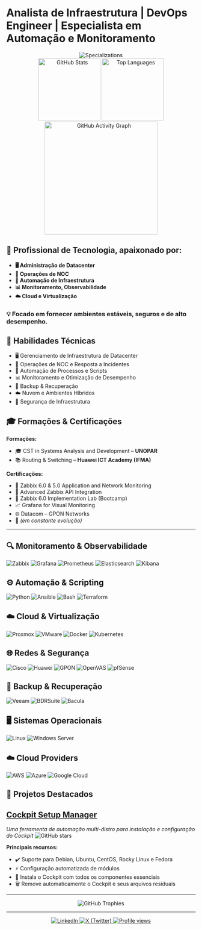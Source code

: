 # Analista de Infraestrutura | DevOps Engineer | Especialista em Automação e Monitoramento

<div align="center">
  <img src="https://readme-typing-svg.demolab.com?font=Fira+Code&weight=600&size=30&pause=1000&color=2AA889&center=true&vCenter=true&width=600&lines=Datacenter+Specialist;NOC+Operations;Systems+Automation;Cloud+Infrastructure;Monitoring+Solutions" alt="Specializations" />
</div>

<div align="center">
    <img height="165em" src="https://github-readme-stats.vercel.app/api?username=jwsallesbr&show_icons=true&theme=dark&include_all_commits=true&count_private=true&hide_border=true" alt="GitHub Stats"/>
    <img height="165em" src="https://github-readme-stats.vercel.app/api/top-langs/?username=jwsallesbr&layout=compact&langs_count=7&theme=dark&hide_border=true&bg_color=0D1117&title_color=2AA889&text_color=FFFFFF" alt="Top Languages"/>
    <img height="300em" src="https://github-readme-activity-graph.vercel.app/graph?username=jwsallesbr&theme=github-dark&hide_border=true&bg_color=0D1117&color=2AA889&line=2AA889&point=FFFFFF&area=true" alt="GitHub Activity Graph"/>
</div>

## 🚀 Profissional de Tecnologia, apaixonado por:
- **🖥️ Administração de Datacenter**
- **📡 Operações de NOC**
- **🤖 Automação de Infraestrutura**
- **📊 Monitoramento, Observabilidade**
- **☁️ Cloud e Virtualização**

### 💡 Focado em fornecer ambientes estáveis, seguros e de alto desempenho.

## 🎯 Habilidades Técnicas

- 🖥️ Gerenciamento de Infraestrutura de Datacenter
- 🔄 Operações de NOC e Resposta a Incidentes
- 🤖 Automação de Processos e Scripts
- 📊 Monitoramento e Otimização de Desempenho
- 💾 Backup & Recuperação
- ☁️ Nuvem e Ambientes Híbridos
- 🔐 Segurança de Infraestrutura

## 🎓 Formações & Certificações

**Formações:**
- 🎓 CST in Systems Analysis and Development – **UNOPAR**  
- 📚 Routing & Switching – **Huawei ICT Academy (IFMA)**  

**Certificações:**
- 🏅 Zabbix 6.0 & 5.0 Application and Network Monitoring
- 🏅 Advanced Zabbix API Integration
- 🧪 Zabbix 6.0 Implementation Lab (Bootcamp)
- 📈 Grafana for Visual Monitoring
- 🌐 Datacom – GPON Networks
- 🔄 *(em constante evolução)*

---

## 🔍 Monitoramento & Observabilidade
![Zabbix](https://img.shields.io/badge/Zabbix-D30000?style=flat&logo=zabbix&logoColor=white)
![Grafana](https://img.shields.io/badge/Grafana-F46800?style=flat&logo=grafana&logoColor=white)
![Prometheus](https://img.shields.io/badge/Prometheus-E6522C?style=flat&logo=prometheus&logoColor=white)
![Elasticsearch](https://img.shields.io/badge/Elasticsearch-005571?style=flat&logo=elasticsearch&logoColor=white)
![Kibana](https://img.shields.io/badge/Kibana-005571?style=flat&logo=kibana&logoColor=white)

## ⚙️ Automação & Scripting
![Python](https://img.shields.io/badge/Python-3776AB?style=flat&logo=python&logoColor=white)
![Ansible](https://img.shields.io/badge/Ansible-EE0000?style=flat&logo=ansible&logoColor=white)
![Bash](https://img.shields.io/badge/Bash-4EAA25?style=flat&logo=gnu-bash&logoColor=white)
![Terraform](https://img.shields.io/badge/Terraform-7B42BC?style=flat&logo=terraform&logoColor=white)

## ☁️ Cloud & Virtualização
![Proxmox](https://img.shields.io/badge/Proxmox-E57000?style=flat&logo=proxmox&logoColor=white)
![VMware](https://img.shields.io/badge/VMware-607078?style=flat&logo=vmware&logoColor=white)
![Docker](https://img.shields.io/badge/Docker-2496ED?style=flat&logo=docker&logoColor=white)
![Kubernetes](https://img.shields.io/badge/Kubernetes-326CE5?style=flat&logo=kubernetes&logoColor=white)

## 🌐 Redes & Segurança
![Cisco](https://img.shields.io/badge/Cisco-1BA0D7?style=flat&logo=cisco&logoColor=white)
![Huawei](https://img.shields.io/badge/Huawei-FF0000?style=flat&logo=huawei&logoColor=white)
![GPON](https://img.shields.io/badge/GPON-00A98F?style=flat&logo=fiber&logoColor=white)
![OpenVAS](https://img.shields.io/badge/OpenVAS-5CD85A?style=flat&logo=openvas&logoColor=white)
![pfSense](https://img.shields.io/badge/pfSense-212121?style=flat&logo=pfsense&logoColor=white)

## 💾 Backup & Recuperação
![Veeam](https://img.shields.io/badge/Veeam-00BFFF?style=flat&logo=veeam&logoColor=white)
![BDRSuite](https://img.shields.io/badge/BDR_Suite-0052CC?style=flat&logo=veeam&logoColor=white)
![Bacula](https://img.shields.io/badge/Bacula-FF6600?style=flat&logo=bacula&logoColor=white)

## 🖥️ Sistemas Operacionais
![Linux](https://img.shields.io/badge/Linux-FCC624?style=flat&logo=linux&logoColor=black)
![Windows Server](https://img.shields.io/badge/Windows_Server-0078D6?style=flat&logo=windows&logoColor=white)

## ☁️ Cloud Providers
![AWS](https://img.shields.io/badge/AWS-232F3E?style=flat&logo=amazon-aws&logoColor=white)
![Azure](https://img.shields.io/badge/Azure-0089D6?style=flat&logo=microsoft-azure&logoColor=white)
![Google Cloud](https://img.shields.io/badge/Google_Cloud-4285F4?style=flat&logo=google-cloud&logoColor=white)

## 🚀 Projetos Destacados

## [Cockpit Setup Manager](https://github.com/jwsallesbr/cockpit-setup-manager)
_Uma ferramenta de automação multi-distro para instalação e configuração do Cockpit_
![GitHub stars](https://img.shields.io/github/stars/jwsallesbr/cockpit-setup-manager?style=social)

**Principais recursos:**
- ✔️ Suporte para Debian, Ubuntu, CentOS, Rocky Linux e Fedora
- ⚡ Configuração automatizada de módulos
- 🔧 Instala o Cockpit com todos os componentes essenciais
- 🗑 Remove automaticamente o Cockpit e seus arquivos residuais

---

  <!-- Troféus do GitHub -->
  <div align="center">
    <img src="https://github-profile-trophy.vercel.app/?username=jwsallesbr&theme=onedark&no-frame=true&row=1&column=7" alt="GitHub Trophies"/>
  </div>
</div>

---
<div align="center">
  <!-- Badges de Redes Sociais -->
  <a href="https://www.linkedin.com/in/vagner-sales-br" target="_blank">
    <img src="https://img.shields.io/badge/LinkedIn-0077B5?style=for-the-badge&logo=linkedin&logoColor=white" alt="LinkedIn"/>
  </a>
  <a href="https://twitter.com/wagnersalles_" target="_blank">
    <img src="https://img.shields.io/badge/X-000000?style=for-the-badge&logo=x&logoColor=white" alt="X (Twitter)"/>
  </a>
    <!-- Contador de Visitas -->
  <a href="https://github.com/jwsallesbr">
    <img src="https://komarev.com/ghpvc/?username=jwsallesbr&label=👁️%20Profile%20Views&color=2AA889&style=for-the-badge&logo=github&logoColor=white" alt="Profile views"/>
  </a>

